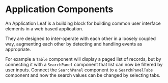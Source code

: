 Application Components
======================

An Application Leaf is a building block for building common user interface elements in a 
web based application.

They are designed to inter-operate with each other in a loosely coupled way, augmenting each other
by detecting and handling events as appropriate.

For example a `Table` component will display a paged list of records, but by connecting it with
a `SearchPanel` component that list can now be filtered by user inputs. Connect the `SearchPanel`
component to a `SearchPanelTabs` component and now the search values can be changed by selecting
tabs.

